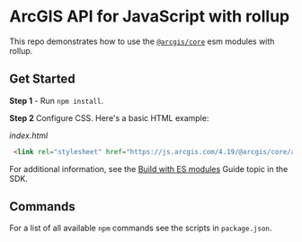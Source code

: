 # ArcGIS API for JavaScript with rollup

This repo demonstrates how to use the [`@arcgis/core`](https://www.npmjs.com/package/@arcgis/core) esm modules with rollup.

## Get Started

**Step 1** - Run `npm install`. 

**Step 2** Configure CSS. Here's a basic HTML example:

*index.html*

```html
 <link rel="stylesheet" href="https://js.arcgis.com/4.19/@arcgis/core/assets/esri/themes/light/main.css>
```

For additional information, see the [Build with ES modules](https://developers.arcgis.com/javascript/latest/es-modules/) Guide topic in the SDK.

## Commands

For a list of all available `npm` commands see the scripts in `package.json`. 